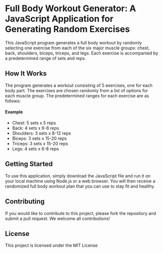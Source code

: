 <h1>Full Body Workout Generator: A JavaScript Application for Generating Random Exercises</h1>

<p>This JavaScript program generates a full body workout by randomly selecting one exercise from each of the six major muscle groups: chest, back, shoulders, biceps, triceps, and legs. Each exercise is accompanied by a predetermined range of sets and reps.</p<>

<h2>How It Works</h2>
<p>The program generates a workout consisting of 5 exercises, one for each body part. The exercises are chosen randomly from a list of options for each muscle group. The predetermined ranges for each exercise are as follows:</p>
<h4>Example</h4>
<ul>
    <li>Chest: 5 sets x 5 reps</li>
    <li>Back: 4 sets x 6-8 reps</li>
    <li>Shoulders: 3 sets x 8-12 reps</li>
    <li>Biceps: 3 sets x 15-20 reps</li>
    <li>Triceps: 3 sets x 15-20 reps</li>
    <li>Legs: 4 sets x 6-8 reps</li>
</ul>

<h2>Getting Started</h2>
<p>To use this application, simply download the JavaScript file and run it on your local machine using Node.js or a web browser. You will then receive a randomized full body workout plan that you can use to stay fit and healthy.</p>

<h2>Contributing</h2>
<p>If you would like to contribute to this project, please fork the repository and submit a pull request. We welcome all contributions!</p>

<h2>License</h2>
<p>This project is licensed under the MIT License</p>